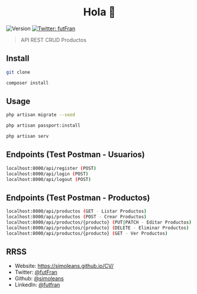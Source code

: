 <h1 align="center">Hola 👋</h1>
<p>
  <img alt="Version" src="https://img.shields.io/badge/version-1.0.0-blue.svg?cacheSeconds=2592000" />
  <a href="https://twitter.com/futFran" target="_blank">
    <img alt="Twitter: futFran" src="https://img.shields.io/twitter/follow/futFran.svg?style=social" />
  </a>
</p>

> API REST CRUD Productos

## Install

```sh
git clone

composer install
```

## Usage

```sh
php artisan migrate --seed

php artisan passport:install

php artisan serv

```
## Endpoints (Test Postman - Usuarios)

```sh
localhost:8000/api/register (POST)
localhost:8000/api/login (POST)
localhost:8000/api/logout (POST)

```

## Endpoints (Test Postman - Productos)

```sh
localhost:8000/api/productos (GET - Listar Productos)
localhost:8000/api/productos (POST - Crear Productos)
localhost:8000/api/productos/{producto} (PUT|PATCH - Editar Productos)
localhost:8000/api/productos/{producto} (DELETE - Eliminar Productos)
localhost:8000/api/productos/{producto} (GET - Ver Productos)

```

## RRSS

* Website: https://simoleans.github.io/CV/
* Twitter: [@futFran](https://twitter.com/futFran)
* Github: [@simoleans](https://github.com/simoleans)
* LinkedIn: [@futfran](https://linkedin.com/in/futfran)
